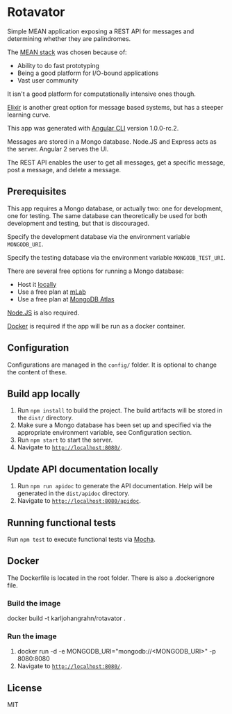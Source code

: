 # Rotavator

Simple MEAN application exposing a REST API for messages and determining whether they are palindromes.

The [MEAN stack](http://mean.io/) was chosen because of:
* Ability to do fast prototyping
* Being a good platform for I/O-bound applications
* Vast user community

It isn't a good platform for computationally intensive ones though.

[Elixir](http://elixir-lang.org/) is another great option for message based systems, but has a steeper learning curve.

This app was generated with [Angular CLI](https://github.com/angular/angular-cli) version 1.0.0-rc.2.

Messages are stored in a Mongo database. Node.JS and Express acts as the server. Angular 2 serves the UI.

The REST API enables the user to get all messages, get a specific message, post a message, and delete a message.

## Prerequisites

This app requires a Mongo database, or actually two: one for development, one for testing. The same database can theoretically be used for both development and testing,
but that is discouraged.

Specify the development database via the environment variable `MONGODB_URI`.

Specify the testing database via the environment variable `MONGODB_TEST_URI`.

There are several free options for running a Mongo database:
* Host it [locally](https://docs.mongodb.com/manual/installation/)
* Use a free plan at [mLab](https://mlab.com/)
* Use a free plan at [MongoDB Atlas](https://www.mongodb.com/cloud/atlas/pricing)

[Node.JS](https://nodejs.org/) is also required.

[Docker](https://www.docker.com/) is required if the app will be run as a docker container.

## Configuration

Configurations are managed in the `config/` folder. It is optional to change the content of these.

## Build app locally

1. Run `npm install` to build the project. The build artifacts will be stored in the `dist/` directory.
2. Make sure a Mongo database has been set up and specified via the appropriate environment variable, see Configuration section.
3. Run `npm start` to start the server.
4. Navigate to [`http://localhost:8080/`](http://localhost:8080/).

## Update API documentation locally

1. Run `npm run apidoc` to generate the API documentation. Help will be generated in the `dist/apidoc` directory.
2. Navigate to [`http://localhost:8080/apidoc`](http://localhost:8080/apidoc).

## Running functional tests

Run `npm test` to execute functional tests via [Mocha](https://mochajs.org/).

## Docker

The Dockerfile is located in the root folder. There is also a .dockerignore file.

### Build the image

docker build -t karljohangrahn/rotavator .

### Run the image

1. docker run -d -e MONGODB_URI="mongodb://<MONGODB_URI>" -p 8080:8080 <IMAGE ID>
2. Navigate to [`http://localhost:8080/`](http://localhost:8080/).

## License

MIT